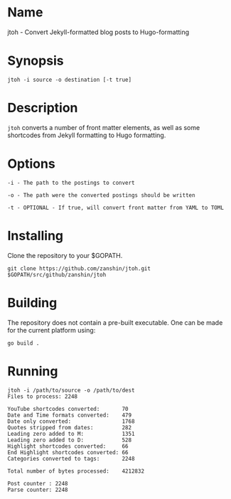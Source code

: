 # Name
jtoh - Convert Jekyll-formatted blog posts to Hugo-formatting

# Synopsis

    jtoh -i source -o destination [-t true]

# Description
`jtoh` converts a number of front matter elements, as well as some shortcodes from Jekyll formatting
to Hugo formatting.

# Options

    -i - The path to the postings to convert

    -o - The path were the converted postings should be written

    -t - OPTIONAL - If true, will convert front matter from YAML to TOML

# Installing
Clone the repository to your $GOPATH.

    git clone https://github.com/zanshin/jtoh.git $GOPATH/src/github/zanshin/jtoh

# Building
The repository does not contain a pre-built executable. One can be made for the current platform
using:

    go build .

# Running

    jtoh -i /path/to/source -o /path/to/dest
    Files to process: 2248

    YouTube shortcodes converted:       70
    Date and Time formats converted:    479
    Date only converted:                1768
    Quotes stripped from dates:         282
    Leading zero added to M:            1351
    Leading zero added to D:            528
    Highlight shortcodes converted:     66
    End Highlight shortcodes converted: 66
    Categories converted to tags:       2248

    Total number of bytes processed:    4212832

    Post counter : 2248
    Parse counter: 2248
